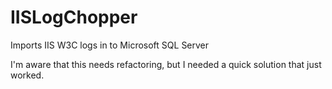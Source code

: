 # IISLogChopper
Imports IIS W3C logs in to Microsoft SQL Server

I'm aware that this needs refactoring, but I needed a quick solution that just worked.
